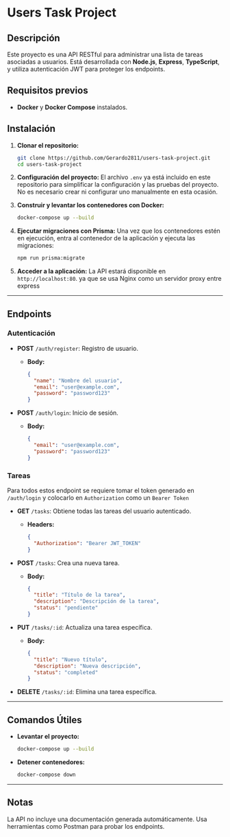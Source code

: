
# Users Task Project

## Descripción

Este proyecto es una API RESTful para administrar una lista de tareas asociadas a usuarios. Está desarrollada con **Node.js**, **Express**, **TypeScript**, y utiliza autenticación JWT para proteger los endpoints.

## Requisitos previos

- **Docker** y **Docker Compose** instalados.

## Instalación

1. **Clonar el repositorio:**
   ```bash
   git clone https://github.com/Gerardo2811/users-task-project.git
   cd users-task-project
   ```

2. **Configuración del proyecto:**
   El archivo `.env` ya está incluido en este repositorio para simplificar la configuración y las pruebas del proyecto. No es necesario crear ni configurar uno manualmente en esta ocasión.


3. **Construir y levantar los contenedores con Docker:**
   ```bash
   docker-compose up --build
   ```

4. **Ejecutar migraciones con Prisma:**
   Una vez que los contenedores estén en ejecución, entra al contenedor de la aplicación y ejecuta las migraciones:
   ```bash
   npm run prisma:migrate
   ```

5. **Acceder a la aplicación:**
   La API estará disponible en `http://localhost:80`. ya que se usa Nginx como un servidor proxy entre express

---

## Endpoints

### **Autenticación**
- **POST** `/auth/register`: Registro de usuario.
  - **Body:**
    ```json
    {
      "name": "Nombre del usuario",
      "email": "user@example.com",
      "password": "password123"
    }
    ```

- **POST** `/auth/login`: Inicio de sesión.
  - **Body:**
    ```json
    {
      "email": "user@example.com",
      "password": "password123"
    }
    ```

### **Tareas**
Para todos estos endpoint se requiere tomar el token generado en `/auth/login` y colocarlo en `Authorization` como un `Bearer Token`
- **GET** `/tasks`: Obtiene todas las tareas del usuario autenticado.
  - **Headers:**
    ```json
    {
      "Authorization": "Bearer JWT_TOKEN"
    }
    ```

- **POST** `/tasks`: Crea una nueva tarea.
  - **Body:**
    ```json
    {
      "title": "Título de la tarea",
      "description": "Descripción de la tarea",
      "status": "pendiente"
    }
    ```

- **PUT** `/tasks/:id`: Actualiza una tarea específica.
  - **Body:**
    ```json
    {
      "title": "Nuevo título",
      "description": "Nueva descripción",
      "status": "completed"
    }
    ```

- **DELETE** `/tasks/:id`: Elimina una tarea específica.

---

## Comandos Útiles

- **Levantar el proyecto:**
  ```bash
  docker-compose up --build
  ```
- **Detener contenedores:**
  ```bash
  docker-compose down
  ```

---

## Notas

La API no incluye una documentación generada automáticamente. Usa herramientas como Postman para probar los endpoints.
